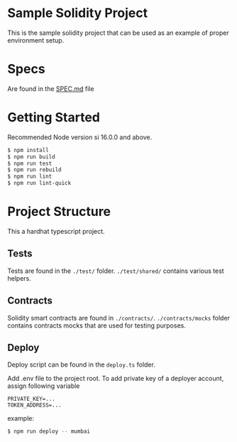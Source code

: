 # Sample Solidity Project
This is the sample solidity project that can be used as an example of proper environment setup.


# Specs

Are found in the [SPEC.md](./SPEC.md) file

# Getting Started
Recommended Node version si 16.0.0 and above.

```bash
$ npm install
$ npm run build
$ npm run test
$ npm run rebuild
$ npm run lint
$ npm run lint-quick
```

# Project Structure
This a hardhat typescript project.

## Tests

Tests are found in the `./test/` folder. `./test/shared/` contains various test helpers.

## Contracts

Solidity smart contracts are found in `./contracts/`.
`./contracts/mocks` folder contains contracts mocks that are used for testing purposes.

## Deploy
Deploy script can be found in the `deploy.ts` folder.

Add .env file to the project root.
To add private key of a deployer account, assign following variable
```
PRIVATE_KEY=...
TOKEN_ADDRESS=...
```
example:
```bash
$ npm run deploy -- mumbai
```
